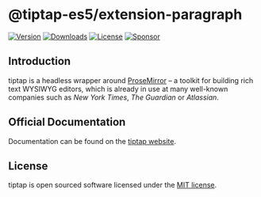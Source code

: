 # @tiptap-es5/extension-paragraph

[![Version](https://img.shields.io/npm/v/@tiptap-es5/extension-paragraph.svg?label=version)](https://www.npmjs.com/package/@tiptap-es5/extension-paragraph)
[![Downloads](https://img.shields.io/npm/dm/@tiptap-es5/extension-paragraph.svg)](https://npmcharts.com/compare/tiptap?minimal=true)
[![License](https://img.shields.io/npm/l/@tiptap-es5/extension-paragraph.svg)](https://www.npmjs.com/package/@tiptap-es5/extension-paragraph)
[![Sponsor](https://img.shields.io/static/v1?label=Sponsor&message=%E2%9D%A4&logo=GitHub)](https://github.com/sponsors/ueberdosis)

## Introduction

tiptap is a headless wrapper around [ProseMirror](https://ProseMirror.net) – a toolkit for building rich text WYSIWYG editors, which is already in use at many well-known companies such as _New York Times_, _The Guardian_ or _Atlassian_.

## Official Documentation

Documentation can be found on the [tiptap website](https://tiptap.dev).

## License

tiptap is open sourced software licensed under the [MIT license](https://github.com/ueberdosis/tiptap/blob/main/LICENSE.md).
